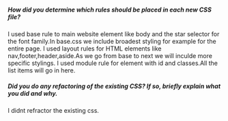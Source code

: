 ##### How did you determine which rules should be placed in each new CSS file?
I used base rule to main website element like body and the star selector for the font family.In base.css we include broadest styling for example for the entire page.
I used layout rules for HTML elements like nav,footer,header,aside.As we go from base to next we will inculde more specific stylings.
I used module rule for element with id and classes.All the list items will go in here.


##### Did you do any refactoring of the existing CSS? If so, briefly explain what you did and why.

I didnt refractor the existing css.

